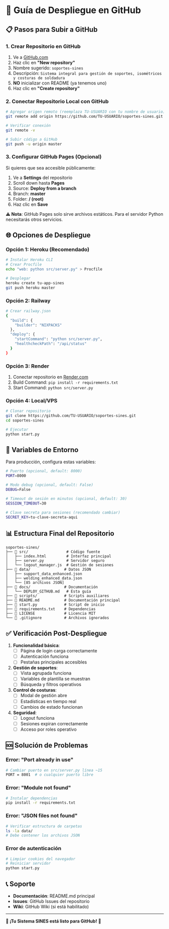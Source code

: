 # 🚀 Guía de Despliegue en GitHub

## 📋 Pasos para Subir a GitHub

### 1. Crear Repositorio en GitHub
1. Ve a [GitHub.com](https://github.com)
2. Haz clic en **"New repository"**
3. Nombre sugerido: `soportes-sines`
4. Descripción: `Sistema integral para gestión de soportes, isométricos y costuras de soldadura`
5. **NO** inicializar con README (ya tenemos uno)
6. Haz clic en **"Create repository"**

### 2. Conectar Repositorio Local con GitHub

```bash
# Agregar origen remoto (reemplaza TU-USUARIO con tu nombre de usuario)
git remote add origin https://github.com/TU-USUARIO/soportes-sines.git

# Verificar conexión
git remote -v

# Subir código a GitHub
git push -u origin master
```

### 3. Configurar GitHub Pages (Opcional)

Si quieres que sea accesible públicamente:

1. Ve a **Settings** del repositorio
2. Scroll down hasta **Pages**
3. Source: **Deploy from a branch**
4. Branch: **master**
5. Folder: **/ (root)**
6. Haz clic en **Save**

**⚠️ Nota**: GitHub Pages solo sirve archivos estáticos. Para el servidor Python necesitarás otros servicios.

## 🌐 Opciones de Despliegue

### Opción 1: Heroku (Recomendado)
```bash
# Instalar Heroku CLI
# Crear Procfile
echo "web: python src/server.py" > Procfile

# Desplegar
heroku create tu-app-sines
git push heroku master
```

### Opción 2: Railway
```bash
# Crear railway.json
{
  "build": {
    "builder": "NIXPACKS"
  },
  "deploy": {
    "startCommand": "python src/server.py",
    "healthcheckPath": "/api/status"
  }
}
```

### Opción 3: Render
1. Conectar repositorio en [Render.com](https://render.com)
2. Build Command: `pip install -r requirements.txt`
3. Start Command: `python src/server.py`

### Opción 4: Local/VPS
```bash
# Clonar repositorio
git clone https://github.com/TU-USUARIO/soportes-sines.git
cd soportes-sines

# Ejecutar
python start.py
```

## 🔧 Variables de Entorno

Para producción, configura estas variables:

```bash
# Puerto (opcional, default: 8000)
PORT=8000

# Modo debug (opcional, default: False)
DEBUG=False

# Timeout de sesión en minutos (opcional, default: 30)
SESSION_TIMEOUT=30

# Clave secreta para sesiones (recomendado cambiar)
SECRET_KEY=tu-clave-secreta-aqui
```

## 📊 Estructura Final del Repositorio

```
soportes-sines/
├── 📁 src/                 # Código fuente
│   ├── index.html         # Interfaz principal
│   ├── server.py          # Servidor seguro
│   └── logout_manager.js  # Gestión de sesiones
├── 📁 data/               # Datos JSON
│   ├── support_data_enhanced.json
│   ├── welding_enhanced_data.json
│   └── [85 archivos JSON]
├── 📁 docs/               # Documentación
│   └── DEPLOY_GITHUB.md   # Esta guía
├── 📁 scripts/            # Scripts auxiliares
├── 📄 README.md           # Documentación principal
├── 📄 start.py            # Script de inicio
├── 📄 requirements.txt    # Dependencias
├── 📄 LICENSE             # Licencia MIT
└── 📄 .gitignore          # Archivos ignorados
```

## ✅ Verificación Post-Despliegue

1. **Funcionalidad básica**:
   - [ ] Página de login carga correctamente
   - [ ] Autenticación funciona
   - [ ] Pestañas principales accesibles

2. **Gestión de soportes**:
   - [ ] Vista agrupada funciona
   - [ ] Variables de plantilla se muestran
   - [ ] Búsqueda y filtros operativos

3. **Control de costuras**:
   - [ ] Modal de gestión abre
   - [ ] Estadísticas en tiempo real
   - [ ] Cambios de estado funcionan

4. **Seguridad**:
   - [ ] Logout funciona
   - [ ] Sesiones expiran correctamente
   - [ ] Acceso por roles operativo

## 🆘 Solución de Problemas

### Error: "Port already in use"
```bash
# Cambiar puerto en src/server.py línea ~15
PORT = 8001  # o cualquier puerto libre
```

### Error: "Module not found"
```bash
# Instalar dependencias
pip install -r requirements.txt
```

### Error: "JSON files not found"
```bash
# Verificar estructura de carpetas
ls -la data/
# Debe contener los archivos JSON
```

### Error de autenticación
```bash
# Limpiar cookies del navegador
# Reiniciar servidor
python start.py
```

## 📞 Soporte

- **Documentación**: README.md principal
- **Issues**: GitHub Issues del repositorio
- **Wiki**: GitHub Wiki (si está habilitado)

---

**🎉 ¡Tu Sistema SINES está listo para GitHub!** 🚀 